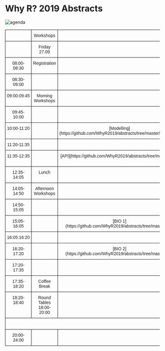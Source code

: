 # Why R? 2019 Abstracts

<img src="https://raw.githubusercontent.com/WhyR2019/abstracts/master/agenda.jpg"
     alt="agenda" />

<style type="text/css">
.tg  {border-collapse:collapse;border-spacing:0;}
.tg td{font-family:Arial, sans-serif;font-size:14px;padding:10px 5px;border-style:solid;border-width:1px;overflow:hidden;word-break:normal;border-color:black;}
.tg th{font-family:Arial, sans-serif;font-size:14px;font-weight:normal;padding:10px 5px;border-style:solid;border-width:1px;overflow:hidden;word-break:normal;border-color:black;}
.tg .tg-wp8o{border-color:#000000;text-align:center;vertical-align:top}
</style>
<table class="tg">
  <tr>
    <th class="tg-wp8o"></th>
    <th class="tg-wp8o">Workshops</th>
    <th class="tg-wp8o" colspan="4">Lectures</th>
  </tr>
  <tr>
    <td class="tg-wp8o"></td>
    <td class="tg-wp8o">Friday 27.09</td>
    <td class="tg-wp8o" colspan="2">Saturday 28.09</td>
    <td class="tg-wp8o" colspan="2">Sunday 29.09</td>
  </tr>
  <tr>
    <td class="tg-wp8o">08:00-08:30</td>
    <td class="tg-wp8o">Registration</td>
    <td class="tg-wp8o" colspan="2">Registration</td>
    <td class="tg-wp8o" colspan="2" rowspan="2">Registration</td>
  </tr>
  <tr>
    <td class="tg-wp8o">08:30-09:00</td>
    <td class="tg-wp8o"></td>
    <td class="tg-wp8o" colspan="2">Welcome Session</td>
  </tr>
  <tr>
    <td class="tg-wp8o">09:00:09:45</td>
    <td class="tg-wp8o">Morning Workshops</td>
    <td class="tg-wp8o" colspan="2">Marvin Wright</td>
    <td class="tg-wp8o" colspan="2">Steph Locke</td>
  </tr>
  <tr>
    <td class="tg-wp8o">09:45-10:00</td>
    <td class="tg-wp8o"></td>
    <td class="tg-wp8o" colspan="2">Coffee Break</td>
    <td class="tg-wp8o" colspan="2">Coffee Break</td>
  </tr>
  <tr>
    <td class="tg-wp8o">10:00-11:20</td>
    <td class="tg-wp8o"></td>
    <td class="tg-wp8o">[Modelling](https://github.com/WhyR2019/abstracts/tree/master/Modelling)</td>
    <td class="tg-wp8o">[Shiny](https://github.com/WhyR2019/abstracts/tree/master/Shiny)</td>
    <td class="tg-wp8o">[Philosophy](https://github.com/WhyR2019/abstracts/tree/master/Philosophy)</td>
    <td class="tg-wp8o">[Text Mining](https://github.com/WhyR2019/abstracts/tree/master/Text%20mining)</td>
  </tr>
  <tr>
    <td class="tg-wp8o">11:20-11:35</td>
    <td class="tg-wp8o"></td>
    <td class="tg-wp8o" colspan="2">Coffee Break</td>
    <td class="tg-wp8o" colspan="2">Coffee Break</td>
  </tr>
  <tr>
    <td class="tg-wp8o">11:35-12:35</td>
    <td class="tg-wp8o"></td>
    <td class="tg-wp8o">[API](https://github.com/WhyR2019/abstracts/tree/master/API)</td>
    <td class="tg-wp8o">[Scoring](https://github.com/WhyR2019/abstracts/tree/master/Scoring)</td>
    <td class="tg-wp8o">[EDA](https://github.com/WhyR2019/abstracts/tree/master/EDA)</td>
    <td class="tg-wp8o">[XAI](https://github.com/WhyR2019/abstracts/tree/master/XAI)</td>
  </tr>
  <tr>
    <td class="tg-wp8o">12:35-14:05</td>
    <td class="tg-wp8o">Lunch</td>
    <td class="tg-wp8o" colspan="2">Lunch</td>
    <td class="tg-wp8o" colspan="2">Lunch</td>
  </tr>
  <tr>
    <td class="tg-wp8o">14:05-14:50</td>
    <td class="tg-wp8o">Afternoon Workshops</td>
    <td class="tg-wp8o" colspan="2">Jakub Nowosad</td>
    <td class="tg-wp8o" colspan="2">Wit Jakuczun</td>
  </tr>
  <tr>
    <td class="tg-wp8o">14:50-15:05</td>
    <td class="tg-wp8o"></td>
    <td class="tg-wp8o" colspan="2">Coffee Break</td>
    <td class="tg-wp8o" colspan="2">Coffee Break</td>
  </tr>
  <tr>
    <td class="tg-wp8o">15:05-16:05</td>
    <td class="tg-wp8o"></td>
    <td class="tg-wp8o">[BIO 1](https://github.com/WhyR2019/abstracts/tree/master/Bio)</td>
    <td class="tg-wp8o">[GEO](https://github.com/WhyR2019/abstracts/tree/master/Geo)</td>
    <td class="tg-wp8o">[Vision 1](https://github.com/WhyR2019/abstracts/tree/master/Vision)</td>
    <td class="tg-wp8o">[Lightning 1](https://github.com/WhyR2019/abstracts/tree/master/Lightnings)</td>
  </tr>
  <tr>
    <td class="tg-wp8o">16:05:16:20</td>
    <td class="tg-wp8o"></td>
    <td class="tg-wp8o" colspan="2">Coffee Break</td>
    <td class="tg-wp8o" colspan="2">Coffee Break</td>
  </tr>
  <tr>
    <td class="tg-wp8o">16:20-17:20</td>
    <td class="tg-wp8o"></td>
    <td class="tg-wp8o">[BIO 2](https://github.com/WhyR2019/abstracts/tree/master/Bio)</td>
    <td class="tg-wp8o">[Business](https://github.com/WhyR2019/abstracts/tree/master/Business)</td>
    <td class="tg-wp8o">[Vision 2](https://github.com/WhyR2019/abstracts/tree/master/Vision)</td>
    <td class="tg-wp8o">[Lightning 2](https://github.com/WhyR2019/abstracts/tree/master/Lightnings)</td>
  </tr>
  <tr>
    <td class="tg-wp8o">17:20-17:35</td>
    <td class="tg-wp8o"></td>
    <td class="tg-wp8o" colspan="2">Coffee Break</td>
    <td class="tg-wp8o" colspan="2">Coffee Break</td>
  </tr>
  <tr>
    <td class="tg-wp8o">17:35-18:20</td>
    <td class="tg-wp8o">Coffee Break</td>
    <td class="tg-wp8o" colspan="2">Sigrid Keydana</td>
    <td class="tg-wp8o" colspan="2">Paula Brito</td>
  </tr>
  <tr>
    <td class="tg-wp8o">18:20-18:40</td>
    <td class="tg-wp8o">Round Tables 18:00-20:00</td>
    <td class="tg-wp8o" colspan="2">Coffee Break</td>
    <td class="tg-wp8o" colspan="2">Closing Remarks</td>
  </tr>
  <tr>
    <td class="tg-wp8o" colspan="6">...</td>
  </tr>
  <tr>
    <td class="tg-wp8o">20:00-24:00</td>
    <td class="tg-wp8o"></td>
    <td class="tg-wp8o" colspan="2">Welcome paRty </td>
    <td class="tg-wp8o"></td>
    <td class="tg-wp8o"></td>
  </tr>
</table>